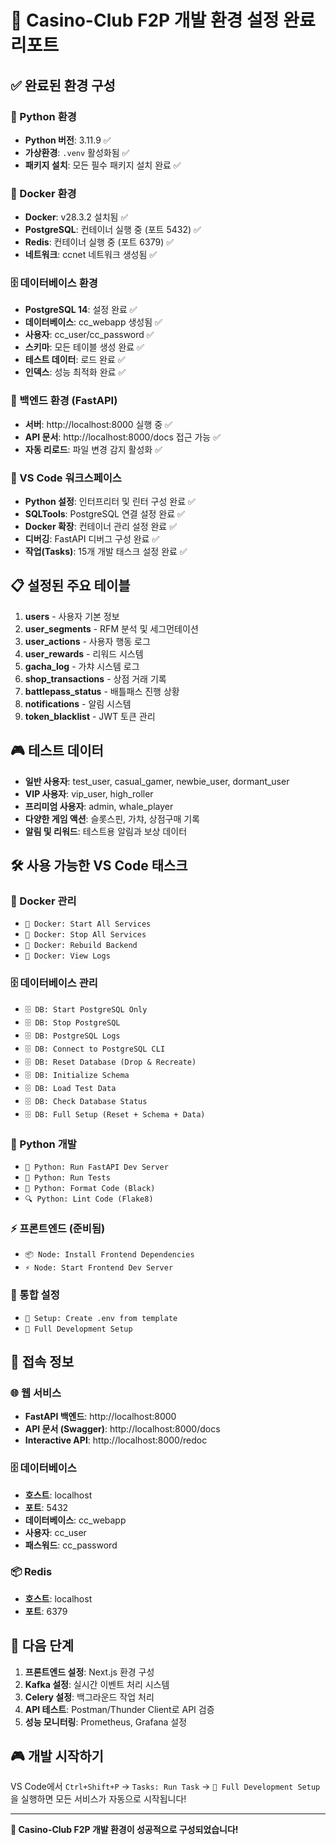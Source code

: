 # 🎰 Casino-Club F2P 개발 환경 설정 완료 리포트

## ✅ 완료된 환경 구성

### 🐍 Python 환경
- **Python 버전**: 3.11.9 ✅
- **가상환경**: `.venv` 활성화됨 ✅
- **패키지 설치**: 모든 필수 패키지 설치 완료 ✅

### 🐳 Docker 환경
- **Docker**: v28.3.2 설치됨 ✅
- **PostgreSQL**: 컨테이너 실행 중 (포트 5432) ✅
- **Redis**: 컨테이너 실행 중 (포트 6379) ✅
- **네트워크**: ccnet 네트워크 생성됨 ✅

### 🗄️ 데이터베이스 환경
- **PostgreSQL 14**: 설정 완료 ✅
- **데이터베이스**: cc_webapp 생성됨 ✅
- **사용자**: cc_user/cc_password ✅
- **스키마**: 모든 테이블 생성 완료 ✅
- **테스트 데이터**: 로드 완료 ✅
- **인덱스**: 성능 최적화 완료 ✅

### 🚀 백엔드 환경 (FastAPI)
- **서버**: http://localhost:8000 실행 중 ✅
- **API 문서**: http://localhost:8000/docs 접근 가능 ✅
- **자동 리로드**: 파일 변경 감지 활성화 ✅

### 🔧 VS Code 워크스페이스
- **Python 설정**: 인터프리터 및 린터 구성 완료 ✅
- **SQLTools**: PostgreSQL 연결 설정 완료 ✅
- **Docker 확장**: 컨테이너 관리 설정 완료 ✅
- **디버깅**: FastAPI 디버그 구성 완료 ✅
- **작업(Tasks)**: 15개 개발 태스크 설정 완료 ✅

## 📋 설정된 주요 테이블

1. **users** - 사용자 기본 정보
2. **user_segments** - RFM 분석 및 세그먼테이션
3. **user_actions** - 사용자 행동 로그
4. **user_rewards** - 리워드 시스템
5. **gacha_log** - 가챠 시스템 로그
6. **shop_transactions** - 상점 거래 기록
7. **battlepass_status** - 배틀패스 진행 상황
8. **notifications** - 알림 시스템
9. **token_blacklist** - JWT 토큰 관리

## 🎮 테스트 데이터

- **일반 사용자**: test_user, casual_gamer, newbie_user, dormant_user
- **VIP 사용자**: vip_user, high_roller  
- **프리미엄 사용자**: admin, whale_player
- **다양한 게임 액션**: 슬롯스핀, 가챠, 상점구매 기록
- **알림 및 리워드**: 테스트용 알림과 보상 데이터

## 🛠️ 사용 가능한 VS Code 태스크

### 🐳 Docker 관리
- `🐳 Docker: Start All Services`
- `🐳 Docker: Stop All Services`
- `🐳 Docker: Rebuild Backend`
- `🐳 Docker: View Logs`

### 🗄️ 데이터베이스 관리
- `🗄️ DB: Start PostgreSQL Only`
- `🗄️ DB: Stop PostgreSQL`
- `🗄️ DB: PostgreSQL Logs`
- `🗄️ DB: Connect to PostgreSQL CLI`
- `🗄️ DB: Reset Database (Drop & Recreate)`
- `🗄️ DB: Initialize Schema`
- `🗄️ DB: Load Test Data`
- `🗄️ DB: Check Database Status`
- `🗄️ DB: Full Setup (Reset + Schema + Data)`

### 🐍 Python 개발
- `🐍 Python: Run FastAPI Dev Server`
- `🧪 Python: Run Tests`
- `🎨 Python: Format Code (Black)`
- `🔍 Python: Lint Code (Flake8)`

### ⚡ 프론트엔드 (준비됨)
- `📦 Node: Install Frontend Dependencies`
- `⚡ Node: Start Frontend Dev Server`

### 🚀 통합 설정
- `🔧 Setup: Create .env from template`
- `🚀 Full Development Setup`

## 🔗 접속 정보

### 🌐 웹 서비스
- **FastAPI 백엔드**: http://localhost:8000
- **API 문서 (Swagger)**: http://localhost:8000/docs
- **Interactive API**: http://localhost:8000/redoc

### 🗄️ 데이터베이스
- **호스트**: localhost
- **포트**: 5432
- **데이터베이스**: cc_webapp
- **사용자**: cc_user
- **패스워드**: cc_password

### 📦 Redis
- **호스트**: localhost
- **포트**: 6379

## 🎯 다음 단계

1. **프론트엔드 설정**: Next.js 환경 구성
2. **Kafka 설정**: 실시간 이벤트 처리 시스템
3. **Celery 설정**: 백그라운드 작업 처리
4. **API 테스트**: Postman/Thunder Client로 API 검증
5. **성능 모니터링**: Prometheus, Grafana 설정

## 🎮 개발 시작하기

VS Code에서 `Ctrl+Shift+P` → `Tasks: Run Task` → `🚀 Full Development Setup`을 실행하면 모든 서비스가 자동으로 시작됩니다!

---
**🎰 Casino-Club F2P 개발 환경이 성공적으로 구성되었습니다!**
